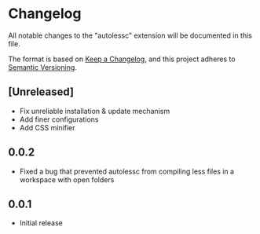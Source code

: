 # Changelog
All notable changes to the "autolessc" extension will be documented in this file.

The format is based on [Keep a Changelog](https://keepachangelog.com/en/1.0.0/),
and this project adheres to [Semantic Versioning](https://semver.org/spec/v2.0.0.html).

## [Unreleased]
- Fix unreliable installation & update mechanism
- Add finer configurations
- Add CSS minifier

## 0.0.2

- Fixed a bug that prevented autolessc from compiling less files in a workspace with open folders

## 0.0.1
- Initial release
